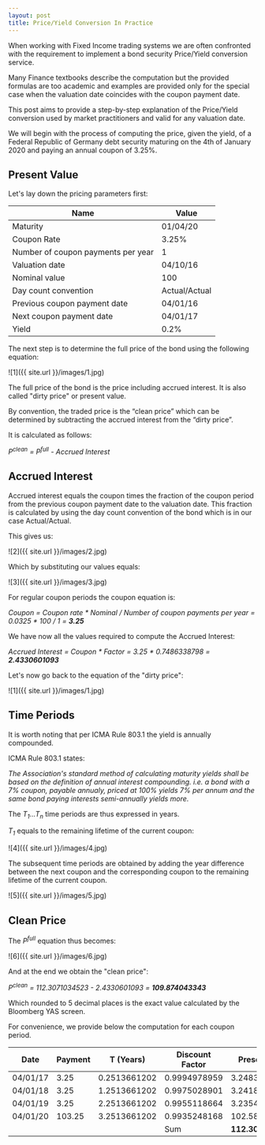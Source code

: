 ```yaml
---
layout: post
title: Price/Yield Conversion In Practice
---
```


When working with Fixed Income trading systems we are often confronted with the requirement to implement a bond security Price/Yield conversion service. 

Many Finance textbooks describe the computation but the provided formulas are too academic and examples are provided only for the special case when the valuation date coincides with the coupon payment date.

This post aims to provide a step-by-step explanation of the Price/Yield conversion used by market practitioners and valid for any valuation date.

We will begin with the process of computing the price, given the yield, of a Federal Republic of Germany debt security maturing on the 4th of January 2020 and paying an annual coupon of 3.25%. 

## Present Value

Let's lay down the pricing parameters first:

| Name                               | Value         |
|------------------------------------|---------------|
| Maturity                           | 01/04/20      |
| Coupon Rate                        | 3.25%         |
| Number of coupon payments per year | 1             |
| Valuation date                     | 04/10/16      |
| Nominal value                      | 100           |
| Day count convention               | Actual/Actual |
| Previous coupon payment date       | 04/01/16      |
| Next coupon payment date           | 04/01/17      |
| Yield                              | 0.2%          |

The next step is to determine the full price of the bond using the following equation:

![1]({{ site.url }}/images/1.jpg)

The full price of the bond is the price including accrued interest.
It is also called "dirty price" or present value.

By convention, the traded price is the “clean price” which can be determined by subtracting the accrued interest
from the “dirty price”. 

It is calculated as follows:

<div class="message">
<em>
P<sup>clean</sup> = P<sup>full</sup> - Accrued Interest
</em>
</div>

## Accrued Interest

Accrued interest equals the coupon times the fraction of the coupon period from the previous coupon payment date to the valuation date.
This fraction is calculated by using the day count convention of the bond which is in our case Actual/Actual.

This gives us:

![2]({{ site.url }}/images/2.jpg)

Which by substituting our values equals:

![3]({{ site.url }}/images/3.jpg)

For regular coupon periods the coupon equation is:

<div class="message">
<em>
Coupon = Coupon rate * Nominal / Number of coupon payments per year = 0.0325 * 100 / 1 = <b>3.25</b>
</em>
</div>

We have now all the values required to compute the Accrued Interest:

<div class="message">
<em>
Accrued Interest = Coupon * Factor = 3.25 * 0.7486338798 = <b>2.4330601093</b>
</em>
</div>

Let's now go back to the equation of the "dirty price":


![1]({{ site.url }}/images/1.jpg)

## Time Periods 

It is worth noting that per ICMA Rule 803.1 the yield is annually compounded.

ICMA Rule 803.1 states:

<div class="message">
<em>
The Association's standard method of calculating maturity yields shall be based on the definition of annual interest compounding. i.e. a bond with a 7% coupon, payable annualy, priced at 100% yields 7% per annum and the same bond paying interests semi-annually yields more.</em>
</div>

The <em>T<sub>1</sub>...T<sub>n</sub></em> time periods are thus expressed in years.


<em>T<sub>1</sub></em> equals to the remaining lifetime of the current coupon:

![4]({{ site.url }}/images/4.jpg)


The subsequent time periods are obtained by adding the year difference between the next coupon and the corresponding coupon to the remaining lifetime of the current coupon.

![5]({{ site.url }}/images/5.jpg)

## Clean Price

The <em>P<sup>full</sup></em> equation thus becomes:

![6]({{ site.url }}/images/6.jpg)

And at the end we obtain the "clean price":

<div class="message">
<em>
P<sup>clean</sup> = 112.3071034523 - 2.4330601093 = <b>109.874043343</b>
</em>
</div>

Which rounded to 5 decimal places is the exact value calculated by the Bloomberg YAS screen.

For convenience, we provide below the computation for each coupon period.

| Date     | Payment | T (Years)    | Discount Factor | Present Value  |
|----------|---------|--------------|-----------------|----------------|
| 04/01/17 | 3.25    | 0.2513661202 | 0.9994978959    | 3.2483681617   |
| 04/01/18 | 3.25    | 1.2513661202 | 0.9975028901    | 3.241884393    |
| 04/01/19 | 3.25    | 2.2513661202 | 0.9955118664    | 3.2354135658   |
| 04/01/20 | 103.25  | 3.2513661202 | 0.9935248168    | 102.5814373317 |
|          |         |              | Sum             | **112.3071034523** |
